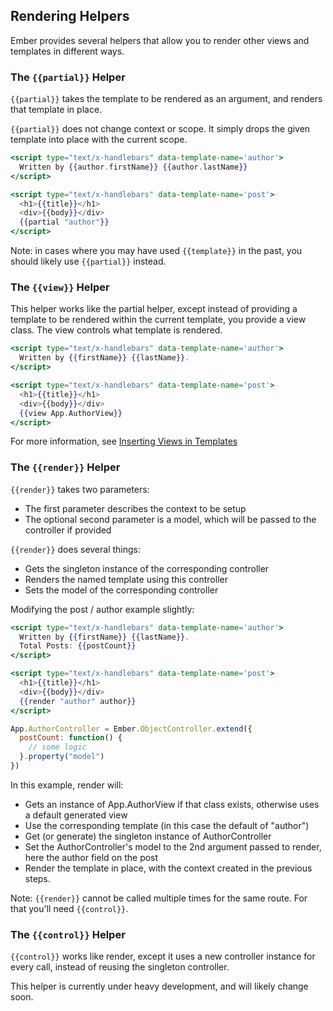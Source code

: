 ## Rendering Helpers

Ember provides several helpers that allow you to render other views and templates in different ways.

### The `{{partial}}` Helper

`{{partial}}` takes the template to be rendered as an argument, and renders that template in place.

`{{partial}}` does not change context or scope.  It simply drops the given template into place with the current scope.  

```handlebars
<script type="text/x-handlebars" data-template-name='author'>
  Written by {{author.firstName}} {{author.lastName}}
</script>

<script type="text/x-handlebars" data-template-name='post'>
  <h1>{{title}}</h1>
  <div>{{body}}</div>
  {{partial "author"}}
</script>
```

Note: in cases where you may have used `{{template}}` in the past, you should likely use `{{partial}}` instead.

### The `{{view}}` Helper

This helper works like the partial helper, except instead of providing a template to be rendered within the current template, you provide a view class.  The view controls what template is rendered.

```handlebars
<script type="text/x-handlebars" data-template-name='author'>
  Written by {{firstName}} {{lastName}}. 
</script>

<script type="text/x-handlebars" data-template-name='post'>
  <h1>{{title}}</h1>
  <div>{{body}}</div>
  {{view App.AuthorView}}
</script>
```

For more information, see [Inserting Views in Templates](/guides/views/inserting-views-in-templates)

### The `{{render}}` Helper

`{{render}}` takes two parameters:

* The first parameter describes the context to be setup
* The optional second parameter is a model, which will be passed to the controller if provided

`{{render}}` does several things:

* Gets the singleton instance of the corresponding controller
* Renders the named template using this controller
* Sets the model of the corresponding controller 

Modifying the post / author example slightly:

```handlebars
<script type="text/x-handlebars" data-template-name='author'>
  Written by {{firstName}} {{lastName}}. 
  Total Posts: {{postCount}}
</script>

<script type="text/x-handlebars" data-template-name='post'>
  <h1>{{title}}</h1>
  <div>{{body}}</div>
  {{render "author" author}}
</script>
```

```javascript
App.AuthorController = Ember.ObjectController.extend({
  postCount: function() { 
    // some logic
  }.property("model")
})
```

In this example, render will:

* Gets an instance of App.AuthorView if that class exists, otherwise uses a default generated view
* Use the corresponding template (in this case the default of "author")
* Get (or generate) the singleton instance of AuthorController
* Set the AuthorController's model to the 2nd argument passed to render, here the author field on the post
* Render the template in place, with the context created in the previous steps.

Note: `{{render}}` cannot be called multiple times for the same route.  For that you'll need `{{control}}`.

### The `{{control}}` Helper

`{{control}}` works like render, except it uses a new controller instance for every call, instead of reusing the singleton controller.

This helper is currently under heavy development, and will likely change soon.